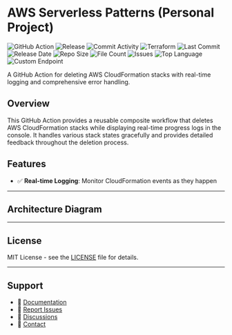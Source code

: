 # AWS Serverless Patterns (Personal Project)

![GitHub Action](https://img.shields.io/badge/GitHub-Action-blue?logo=github)&nbsp;![Release](https://github.com/subhamay-bhattacharyya/5223-serverless-patterns-tf/actions/workflows/release.yaml/badge.svg)&nbsp;![Commit Activity](https://img.shields.io/github/commit-activity/t/subhamay-bhattacharyya/5223-serverless-patterns-tf)&nbsp;![Terraform](https://img.shields.io/badge/AWS-Terraform-orange?logo=amazonaws)&nbsp;![Last Commit](https://img.shields.io/github/last-commit/subhamay-bhattacharyya/5223-serverless-patterns-tf)&nbsp;![Release Date](https://img.shields.io/github/release-date/subhamay-bhattacharyya/5223-serverless-patterns-tf)&nbsp;![Repo Size](https://img.shields.io/github/repo-size/subhamay-bhattacharyya/5223-serverless-patterns-tf)&nbsp;![File Count](https://img.shields.io/github/directory-file-count/subhamay-bhattacharyya/5223-serverless-patterns-tf)&nbsp;![Issues](https://img.shields.io/github/issues/subhamay-bhattacharyya/5223-serverless-patterns-tf)&nbsp;![Top Language](https://img.shields.io/github/languages/top/subhamay-bhattacharyya/5223-serverless-patterns-tf)&nbsp;![Custom Endpoint](https://img.shields.io/endpoint?url=https://gist.githubusercontent.com/bsubhamay/37223643c1f2d5c4b4e527c15fc44b11/raw/5223-serverless-patterns-tf.json?)


A GitHub Action for deleting AWS CloudFormation stacks with real-time logging and comprehensive error handling.

## Overview

This GitHub Action provides a reusable composite workflow that deletes AWS CloudFormation stacks while displaying real-time progress logs in the console. It handles various stack states gracefully and provides detailed feedback throughout the deletion process.

## Features

- ✅ **Real-time Logging**: Monitor CloudFormation events as they happen

---

## Architecture Diagram


---

## License

MIT License - see the [LICENSE](LICENSE) file for details.

---

## Support

- 📖 [Documentation](https://github.com/subhamay-bhattacharyya/5223-serverless-patterns-tf/wiki)
- 🐛 [Report Issues](https://github.com/subhamay-bhattacharyya/5223-serverless-patterns-tf/issues)
- 💬 [Discussions](https://github.com/subhamay-bhattacharyya/5223-serverless-patterns-tf/discussions)
- 📧 [Contact](mailto:support@subhamay.aws@gmail.com)